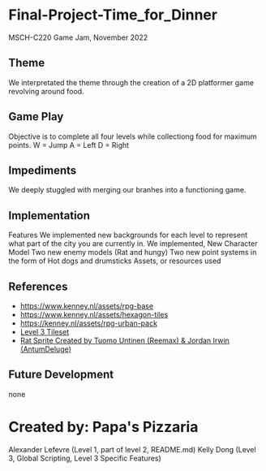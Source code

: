 # Final-Project-Time_for_Dinner
MSCH-C220 Game Jam, November 2022

## Theme
We interpretated the theme through the creation of a 2D platformer game revolving around food.

## Game Play
Objective is to complete all four levels while collectiong food for maximum points.
W = Jump
A = Left
D = Right

## Impediments
We deeply stuggled with merging our branhes into a functioning game.

## Implementation
Features
We implemented new backgrounds for each level to represent what part of the city you are currently in. 
We implemented,
New Character Model
Two new enemy models (Rat and hungy)
Two new point systems in the form of Hot dogs and drumsticks
Assets, or resources used

## References
- https://www.kenney.nl/assets/rpg-base
- https://www.kenney.nl/assets/hexagon-tiles
- https://kenney.nl/assets/rpg-urban-pack
- [Level 3 Tileset](https://kingkelp.itch.io/sewer-tileset?download)
- [Rat Sprite Created by Tuomo Untinen (Reemax) & Jordan Irwin (AntumDeluge)](https://opengameart.org/node/82869)

## Future Development
none

# Created by: Papa's Pizzaria
Alexander Lefevre (Level 1, part of level 2, README.md)
Kelly Dong (Level 3, Global Scripting, Level 3 Specific Features)

